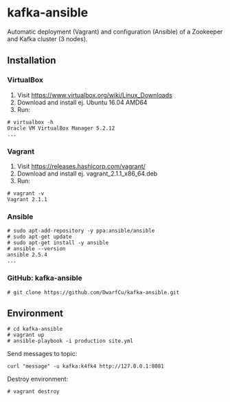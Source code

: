 # kafka-ansible
Automatic deployment (Vagrant) and configuration (Ansible) of a Zookeeper and Kafka cluster (3 nodes).
## Installation
### VirtualBox​​
1) Visit https://www.virtualbox.org/wiki/Linux_Downloads
2) Download and install ej. Ubuntu 16.04 AMD64
3) Run:
```
# virtualbox -h
Oracle VM VirtualBox Manager 5.2.12
...
```
### Vagrant
1) ​Visit ​https://releases.hashicorp.com/vagrant/
2) Download ​and install ej. ​vagrant_2.1.1_x86_64.deb
3) Run:
```
# vagrant -v
​​​Vagrant 2.1.1
```
### Ansible
```
# sudo apt-add-repository -y ppa:ansible/ansible
# sudo apt-get update
# sudo apt-get install -y ansible
# ​ansible --version​
​ansible 2.5.4
...
```
### GitHub: kafka-ansible
```
# git clone https://github.com/DwarfCu/kafka-ansible.git
```
## Environment
```
# cd kafka-ansible
# vagrant up
# ansible-playbook -i production site.yml
```
Send messages to topic:
```
curl "message" -u kafka:k4fk4 http://127.0.0.1:8081
```

Destroy environment:
```
# vagrant destroy
```